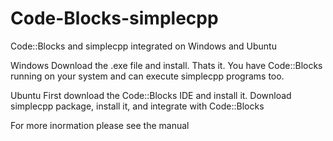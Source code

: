 # Code-Blocks-simplecpp
Code::Blocks and simplecpp integrated on Windows and Ubuntu

Windows
Download the .exe file and install. Thats it. You have Code::Blocks running on your system and can execute simplecpp programs too.

Ubuntu
First download the Code::Blocks IDE and install it. Download simplecpp package, install it, and integrate with Code::Blocks

For more inormation please see the manual
